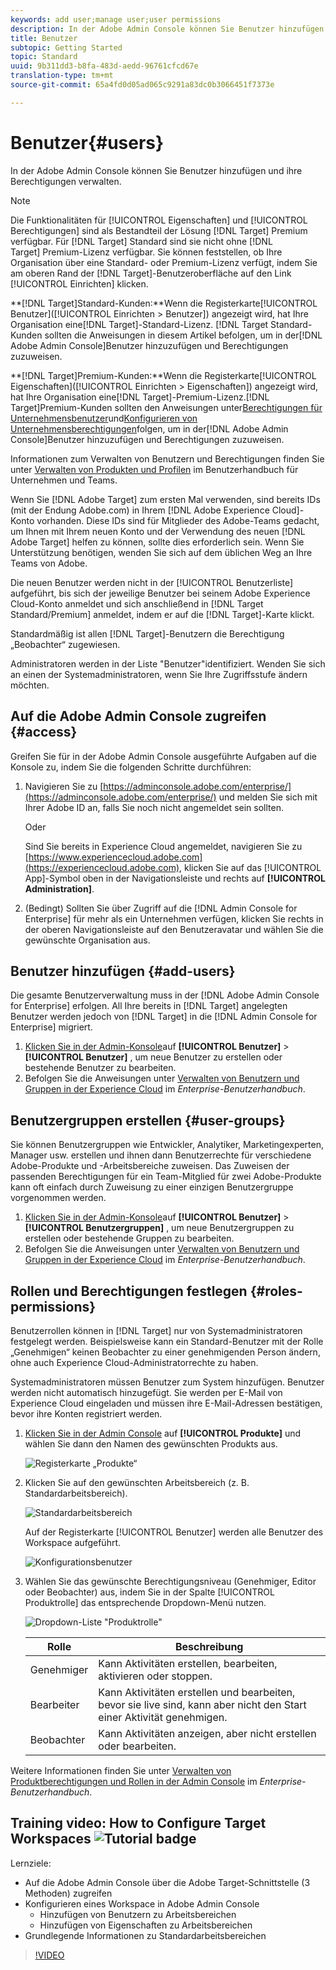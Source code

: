 ```yaml
---
keywords: add user;manage user;user permissions
description: In der Adobe Admin Console können Sie Benutzer hinzufügen und ihre Berechtigungen verwalten.
title: Benutzer
subtopic: Getting Started
topic: Standard
uuid: 9b311dd3-b8fa-483d-aedd-96761cfcd67e
translation-type: tm+mt
source-git-commit: 65a4fd0d05ad065c9291a83dc0b3066451f7373e

---
```



# Benutzer{#users}

In der Adobe Admin Console können Sie Benutzer hinzufügen und ihre Berechtigungen verwalten.

>[!NOTE]
>
>Die Funktionalitäten für [!UICONTROL Eigenschaften] und [!UICONTROL Berechtigungen] sind als Bestandteil der Lösung [!DNL Target] Premium verfügbar. Für [!DNL Target] Standard sind sie nicht ohne [!DNL Target] Premium-Lizenz verfügbar.
>Sie können feststellen, ob Ihre Organisation über eine Standard- oder Premium-Lizenz verfügt, indem Sie am oberen Rand der [!DNL Target]-Benutzeroberfläche auf den Link [!UICONTROL Einrichten] klicken.
>
>**[!DNL Target]Standard-Kunden:**Wenn die Registerkarte[!UICONTROL Benutzer]([!UICONTROL Einrichten > Benutzer]) angezeigt wird, hat Ihre Organisation eine[!DNL Target]-Standard-Lizenz. [!DNL Target Standard-Kunden sollten die Anweisungen in diesem Artikel befolgen, um in der[!DNL Adobe Admin Console]Benutzer hinzuzufügen und Berechtigungen zuzuweisen.
>
>**[!DNL Target]Premium-Kunden:**Wenn die Registerkarte[!UICONTROL Eigenschaften]([!UICONTROL Einrichten > Eigenschaften]) angezeigt wird, hat Ihre Organisation eine[!DNL Target]-Premium-Lizenz.[!DNL Target]Premium-Kunden sollten den Anweisungen unter[Berechtigungen für Unternehmensbenutzer](/help/administrating-target/c-user-management/property-channel/property-channel.md)und[Konfigurieren von Unternehmensberechtigungen](/help/administrating-target/c-user-management/property-channel/properties-overview.md)folgen, um in der[!DNL Adobe Admin Console]Benutzer hinzuzufügen und Berechtigungen zuzuweisen.

Informationen zum Verwalten von Benutzern und Berechtigungen finden Sie unter [Verwalten von Produkten und Profilen](https://helpx.adobe.com/enterprise/using/manage-products-and-profiles.html) im Benutzerhandbuch für Unternehmen und Teams.

Wenn Sie [!DNL Adobe Target] zum ersten Mal verwenden, sind bereits IDs (mit der Endung Adobe.com) in Ihrem [!DNL Adobe Experience Cloud]-Konto vorhanden. Diese IDs sind für Mitglieder des Adobe-Teams gedacht, um Ihnen mit Ihrem neuen Konto und der Verwendung des neuen [!DNL Adobe Target] helfen zu können, sollte dies erforderlich sein. Wenn Sie Unterstützung benötigen, wenden Sie sich auf dem üblichen Weg an Ihre Teams von Adobe.

Die neuen Benutzer werden nicht in der [!UICONTROL Benutzerliste] aufgeführt, bis sich der jeweilige Benutzer bei seinem Adobe Experience Cloud-Konto anmeldet und sich anschließend in [!DNL Target Standard/Premium] anmeldet, indem er auf die [!DNL Target]-Karte klickt.

Standardmäßig ist allen [!DNL Target]-Benutzern die Berechtigung „Beobachter“ zugewiesen.

Administratoren werden in der Liste &quot;Benutzer&quot;identifiziert. Wenden Sie sich an einen der Systemadministratoren, wenn Sie Ihre Zugriffsstufe ändern möchten.

## Auf die Adobe Admin Console zugreifen {#access}

Greifen Sie für in der Adobe Admin Console ausgeführte Aufgaben auf die Konsole zu, indem Sie die folgenden Schritte durchführen:

1. Navigieren Sie zu [https://adminconsole.adobe.com/enterprise/](https://adminconsole.adobe.com/enterprise/) und melden Sie sich mit Ihrer Adobe ID an, falls Sie noch nicht angemeldet sein sollten.

   Oder

   Sind Sie bereits in Experience Cloud angemeldet, navigieren Sie zu [https://www.experiencecloud.adobe.com](https://experiencecloud.adobe.com), klicken Sie auf das [!UICONTROL App]-Symbol oben in der Navigationsleiste und rechts auf **[!UICONTROL Administration]**.

1. (Bedingt) Sollten Sie über Zugriff auf die [!DNL Admin Console for Enterprise] für mehr als ein Unternehmen verfügen, klicken Sie rechts in der oberen Navigationsleiste auf den Benutzeravatar und wählen Sie die gewünschte Organisation aus.

## Benutzer hinzufügen {#add-users}

Die gesamte Benutzerverwaltung muss in der [!DNL Adobe Admin Console for Enterprise] erfolgen. All Ihre bereits in [!DNL Target] angelegten Benutzer werden jedoch von [!DNL Target] in die [!DNL Admin Console for Enterprise] migriert.

1. [Klicken Sie in der Admin-Konsole](../../../administrating-target/c-user-management/c-user-management/user-management.md#section_79796E0227D048F59BAE0AB02E544EBE)auf **[!UICONTROL Benutzer]** > **[!UICONTROL Benutzer]** , um neue Benutzer zu erstellen oder bestehende Benutzer zu bearbeiten.
1. Befolgen Sie die Anweisungen unter [Verwalten von Benutzern und Gruppen in der Experience Cloud](https://helpx.adobe.com/enterprise/help/users.html) im *Enterprise-Benutzerhandbuch*.

## Benutzergruppen erstellen {#user-groups}

Sie können Benutzergruppen wie Entwickler, Analytiker, Marketingexperten, Manager usw. erstellen und ihnen dann Benutzerrechte für verschiedene Adobe-Produkte und -Arbeitsbereiche zuweisen. Das Zuweisen der passenden Berechtigungen für ein Team-Mitglied für zwei Adobe-Produkte kann oft einfach durch Zuweisung zu einer einzigen Benutzergruppe vorgenommen werden.

1. [Klicken Sie in der Admin-Konsole](../../../administrating-target/c-user-management/c-user-management/user-management.md#section_79796E0227D048F59BAE0AB02E544EBE)auf **[!UICONTROL Benutzer]** > **[!UICONTROL Benutzergruppen]** , um neue Benutzergruppen zu erstellen oder bestehende Gruppen zu bearbeiten.
1. Befolgen Sie die Anweisungen unter [Verwalten von Benutzern und Gruppen in der Experience Cloud](https://helpx.adobe.com/enterprise/help/users.html) im *Enterprise-Benutzerhandbuch*.

## Rollen und Berechtigungen festlegen {#roles-permissions}

Benutzerrollen können in [!DNL Target] nur von Systemadministratoren festgelegt werden. Beispielsweise kann ein Standard-Benutzer mit der Rolle „Genehmigen“ keinen Beobachter zu einer genehmigenden Person ändern, ohne auch Experience Cloud-Administratorrechte zu haben.

Systemadministratoren müssen Benutzer zum System hinzufügen. Benutzer werden nicht automatisch hinzugefügt. Sie werden per E-Mail von Experience Cloud eingeladen und müssen ihre E-Mail-Adressen bestätigen, bevor ihre Konten registriert werden.

1. [Klicken Sie in der Admin Console](../../../administrating-target/c-user-management/c-user-management/user-management.md#section_79796E0227D048F59BAE0AB02E544EBE) auf **[!UICONTROL Produkte]** und wählen Sie dann den Namen des gewünschten Produkts aus.

   ![Registerkarte „Produkte“](/help/administrating-target/c-user-management/c-user-management/assets/workspace-new.png)

1. Klicken Sie auf den gewünschten Arbeitsbereich (z. B. Standardarbeitsbereich).

   ![Standardarbeitsbereich](/help/administrating-target/c-user-management/c-user-management/assets/default-workspace.png)

   Auf der Registerkarte [!UICONTROL Benutzer] werden alle Benutzer des Workspace aufgeführt.

   ![Konfigurationsbenutzer](/help/administrating-target/c-user-management/c-user-management/assets/configuration_users-new.png)

1. Wählen Sie das gewünschte Berechtigungsniveau (Genehmiger, Editor oder Beobachter) aus, indem Sie in der Spalte [!UICONTROL Produktrolle] das entsprechende Dropdown-Menü nutzen.

   ![Dropdown-Liste &quot;Produktrolle&quot;](/help/administrating-target/c-user-management/c-user-management/assets/product-role.png)

   | Rolle | Beschreibung |
   |--- |--- |
   | Genehmiger | Kann Aktivitäten erstellen, bearbeiten, aktivieren oder stoppen. |
   | Bearbeiter | Kann Aktivitäten erstellen und bearbeiten, bevor sie live sind, kann aber nicht den Start einer Aktivität genehmigen. |
   | Beobachter | Kann Aktivitäten anzeigen, aber nicht erstellen oder bearbeiten. |

Weitere Informationen finden Sie unter [Verwalten von Produktberechtigungen und Rollen in der Admin Console](https://helpx.adobe.com/enterprise/help/manage-permissions-and-roles.html) im *Enterprise-Benutzerhandbuch*.

## Training video: How to Configure Target Workspaces ![Tutorial badge](/help/assets/tutorial.png)

Lernziele:

* Auf die Adobe Admin Console über die Adobe Target-Schnittstelle (3 Methoden) zugreifen
* Konfigurieren eines Workspace in Adobe Admin Console
   * Hinzufügen von Benutzern zu Arbeitsbereichen
   * Hinzufügen von Eigenschaften zu Arbeitsbereichen
* Grundlegende Informationen zu Standardarbeitsbereichen

>[!VIDEO](https://video.tv.adobe.com/v/19463/)
